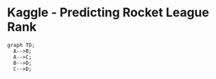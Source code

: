 # Kaggle - Predicting Rocket League Rank

```mermaid
graph TD;
  A-->B;
  A-->C;
  B-->D;
  C-->D;
```

